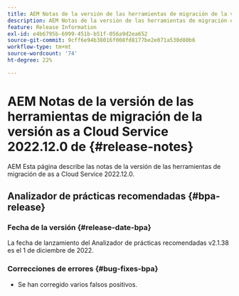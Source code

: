 ```yaml
---
title: AEM Notas de la versión de las herramientas de migración de la versión as a Cloud Service 2022.12.0 de
description: AEM Notas de la versión de las herramientas de migración de la versión as a Cloud Service 2022.12.0 de
feature: Release Information
exl-id: e4b6795b-6999-451b-b51f-056a9d2ea652
source-git-commit: 9cff6e94b38016f008fd8177be2e071a530d80b6
workflow-type: tm+mt
source-wordcount: '74'
ht-degree: 22%

---
```


# AEM Notas de la versión de las herramientas de migración de la versión as a Cloud Service 2022.12.0 de {#release-notes}

AEM Esta página describe las notas de la versión de las herramientas de migración de as a Cloud Service 2022.12.0.

## Analizador de prácticas recomendadas {#bpa-release}

### Fecha de la versión {#release-date-bpa}

La fecha de lanzamiento del Analizador de prácticas recomendadas v2.1.38 es el 1 de diciembre de 2022.

### Correcciones de errores {#bug-fixes-bpa}

* Se han corregido varios falsos positivos.
